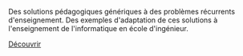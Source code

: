 Des solutions pédagogiques génériques à des problèmes récurrents d'enseignement.
Des exemples d'adaptation de ces solutions à l'enseignement de l'informatique en école d'ingénieur.

[Découvrir](https://github.com/benel/Teaching-patterns/issues)
